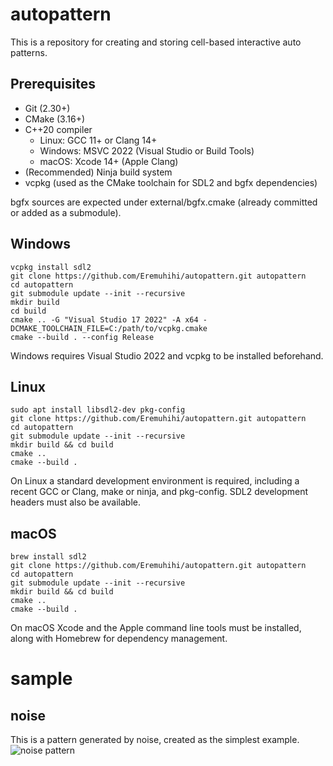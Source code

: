 # autopattern
This is a repository for creating and storing cell-based interactive auto patterns.

## Prerequisites

-   Git (2.30+)
-   CMake (3.16+)
-   C++20 compiler
    -   Linux: GCC 11+ or Clang 14+
    -   Windows: MSVC 2022 (Visual Studio or Build Tools)
    -   macOS: Xcode 14+ (Apple Clang)
-   (Recommended) Ninja build system
-   vcpkg (used as the CMake toolchain for SDL2 and bgfx dependencies)

bgfx sources are expected under external/bgfx.cmake (already committed
or added as a submodule).

## Windows

```
vcpkg install sdl2
git clone https://github.com/Eremuhihi/autopattern.git autopattern
cd autopattern
git submodule update --init --recursive
mkdir build
cd build
cmake .. -G "Visual Studio 17 2022" -A x64 -DCMAKE_TOOLCHAIN_FILE=C:/path/to/vcpkg.cmake
cmake --build . --config Release
```

Windows requires Visual Studio 2022 and vcpkg to be installed
beforehand.

## Linux

```
sudo apt install libsdl2-dev pkg-config
git clone https://github.com/Eremuhihi/autopattern.git autopattern
cd autopattern
git submodule update --init --recursive
mkdir build && cd build
cmake ..
cmake --build .
```

On Linux a standard development environment is required, including a
recent GCC or Clang, make or ninja, and pkg-config. SDL2 development
headers must also be available.

## macOS

```
brew install sdl2
git clone https://github.com/Eremuhihi/autopattern.git autopattern
cd autopattern
git submodule update --init --recursive
mkdir build && cd build
cmake ..
cmake --build .
```

On macOS Xcode and the Apple command line tools must be installed, along
with Homebrew for dependency management.

# sample
## noise
This is a pattern generated by noise, created as the simplest example.
![noise pattern](docs/assets/videos/noise.gif)
